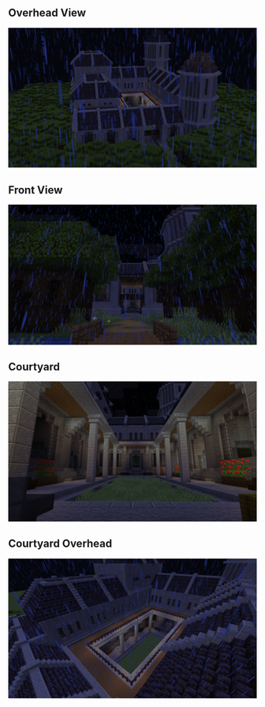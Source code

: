 ## Overhead View
![Overhead View](Overhead_View.png)
## Front View
![Front View](Front_View.png)
## Courtyard
![Courtyard](Courtyard.png)
## Courtyard Overhead
![Courtyard Overhead](Courtyard_Overhead.png)
